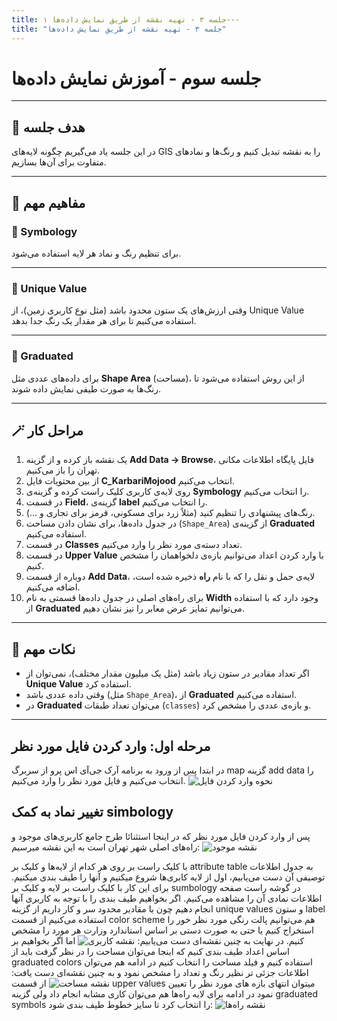 ```yaml
---
title: جلسه ۳ - تهیه نقشه از طریق نمایش داده‌ها ۱---
title: "جلسه ۳ - تهیه نقشه از طریق نمایش داده‌ها"
---
```


# جلسه سوم - آموزش نمایش داده‌ها

---

## 🎯 هدف جلسه  
در این جلسه یاد می‌گیریم چگونه لایه‌های GIS را به نقشه تبدیل کنیم و رنگ‌ها و نمادهای متفاوت برای آن‌ها بسازیم.

---

## 🧩 مفاهیم مهم  

### 🔹 Symbology  
برای تنظیم رنگ و نماد هر لایه استفاده می‌شود.

---

### 🔹 Unique Value  
وقتی ارزش‌های یک ستون محدود باشد (مثل نوع کاربری زمین)، از Unique Value استفاده می‌کنیم تا برای هر مقدار یک رنگ جدا بدهد.

---

### 🔹 Graduated  
برای داده‌های عددی مثل **Shape Area** (مساحت)، از این روش استفاده می‌شود تا رنگ‌ها به صورت طیفی نمایش داده شوند.

---

## 🪄 مراحل کار  

1. یک نقشه باز کرده و از گزینه **Add Data → Browse**، فایل پایگاه اطلاعات مکانی تهران را باز می‌کنیم.  
2. از بین محتویات فایل **C_KarbariMojood** انتخاب می‌کنیم.  
3. روی لایه‌ی کاربری کلیک راست کرده و گزینه‌ی **Symbology** را انتخاب می‌کنیم.  
4. در قسمت **Field**، گزینه‌ی **label** را انتخاب می‌کنیم.  
5. رنگ‌های پیشنهادی را تنظیم کنید (مثلاً زرد برای مسکونی، قرمز برای تجاری و ...).  
6. در جدول داده‌ها، برای نشان دادن مساحت (`Shape_Area`) از گزینه‌ی **Graduated** استفاده می‌کنیم.  
7. در قسمت **Classes** تعداد دسته‌ی مورد نظر را وارد می‌کنیم.  
8. در قسمت **Upper Value** با وارد کردن اعداد می‌توانیم بازه‌ی دلخواهمان را مشخص کنیم.  
9. دوباره از قسمت **Add Data**، لایه‌ی حمل و نقل را که با نام **راه** ذخیره شده است، اضافه می‌کنیم.  
10. برای راه‌های اصلی در جدول داده‌ها قسمتی به نام **Width** وجود دارد که با استفاده از **Graduated** می‌توانیم تمایز عرض معابر را نیز نشان دهیم.

---

## 🧠 نکات مهم  

- اگر تعداد مقادیر در ستون زیاد باشد (مثل یک میلیون مقدار مختلف)، نمی‌توان از **Unique Value** استفاده کرد.  
- وقتی داده عددی باشد (مثل `Shape_Area`)، از **Graduated** استفاده می‌کنیم.  
- در **Graduated** می‌توان تعداد طبقات (`classes`) و بازه‌ی عددی را مشخص کرد.

---
## مرحله اول: وارد کردن فایل مورد نظر
در ابتدا پس از ورود به برنامه آرک جی‌آی اس پرو از سربرگ map گزینه add data را انتخاب می‌کنیم و فایل مورد نظر را وارد می‌کنیم.
![نحوه وارد کردن فایل](https://i.postimg.cc/sxLKPgVj/Screenshot-349-copy.png)
## تغییر نماد به کمک simbology
پس از وارد کردن فایل مورد نظر که در اینجا استثنائا طرح جامع کاربری‌های موجود و راه‌های اصلی شهر تهران است به این نقشه میرسیم:
![نقشه موجود](https://i.postimg.cc/7Lx2trtR/Screenshot-351.png)

با کلیک راست بر روی هر کدام از لایه‌ها و کلیک بر ‌attribute table به جدول اطلاعات توصیفی آن دست می‌یابیم، اول از لایه کابری‌ها شروع میکنیم و آنها را طیف بندی میکنیم. برای این کار با کلیک راست بر لایه و کلیک بر sumbology در گوشه راست صفحه اطلاعات نمادی آن را مشاهده می‌کنیم.
اگر بخواهیم طیف بندی را با توجه به کاربری آنها انجام دهیم چون با مقادیر محدود سر و کار داریم از گزینه unique values و ستون label استفاده می‌کنیم از قسمت color scheme هم می‌توانیم پالت رنگی مورد نظر خور را استخراج کنیم یا حتی به صورت دستی بر اساس استاندارد وزارت هر مورد را مشخص کنیم.
در نهایت به چنین نقشه‌ای دست می‌یابیم:
![نقشه کاربری](https://i.postimg.cc/hj3JyJNs/Screenshot-352.png)
اما اگر بخواهیم بر اساس اعداد طیف بندی کنیم که اینجا می‌توان مساحت را در نظر گرفت باید از graduated colors استفاده کنیم و فیلد مساحت را انتخاب کنیم در ادامه هم می‌توان اطلاعات جزئی تر نظیر رنگ و تعداد را مشخص نمود و به چنین نقشه‌ای دست یافت:
![نقشه مساحت](https://i.postimg.cc/3wxc5Rt2/Screenshot-353.png)
از قسمت upper values میتوان انتهای بازه‌ های مورد نظر را تعیین نمود
در ادامه برای لایه راه‌ها هم می‌توان کاری مشابه انجام داد ولی گزینه graduated symbols را انتخاب کرد تا سایز خطوط طیف بندی شود:
![نقشه راه‌ها](https://i.postimg.cc/FFSpdc8R/Screenshot-354.png)
